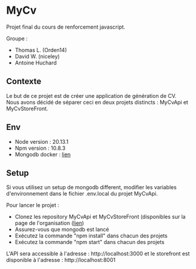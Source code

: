 # MyCv

Projet final du cours de renforcement javascript.

Groupe : 
- Thomas L. (Orden14)
- David W. (niceley)
- Antoine Huchard

## Contexte

Le but de ce projet est de créer une application de génération de CV.  
Nous avons décidé de séparer ceci en deux projets distincts : MyCvApi et MyCvStoreFront.

## Env

- Node version : 20.13.1  
- Npm version : 10.8.3  
- Mongodb docker : [lien](https://www.mongodb.com/docs/manual/tutorial/install-mongodb-community-with-docker/#std-label-docker-mongodb-community-install)

## Setup
Si vous utilisez un setup de mongodb different, modifier les variables d'environnement dans le fichier .env.local du projet MyCvApi.

Pour lancer le projet : 
- Clonez les repository MyCvApi et MyCvStoreFront (disponibles sur la page de l'organisation ([lien](https://github.com/EFREi-Renforcement-Js-groupe-TDA/))
- Assurez-vous que mongodb est lancé
- Exécutez la commande "npm install" dans chacun des projets
- Exécutez la commande "npm start" dans chacun des projets

L'API sera accessible à l'adresse : http://localhost:3000 et le storefront est disponible à l'adresse : http://localhost:8001
